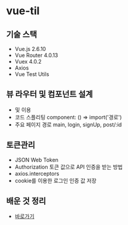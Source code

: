 # vue-til

## 기술 스택
- Vue.js 2.6.10
- Vue Router 4.0.13
- Vuex 4.0.2
- Axios
- Vue Test Utils

## 뷰 라우터 및 컴포넌트 설계
- <router-link> 및 <router-view> 이용
- 코드 스플리팅 component: () => import('경로')
- 주요 페이지 경로 main, login, signUp, post/:id

## 토큰관리
- JSON Web Token
- Authorization 토큰 값으로 API 인증을 받는 방법
- axios.interceptors
- cookie를 이용한 로그인 인증 값 저장

## 배운 것 정리
- [바로가기](https://taenam.notion.site/vue-til-blog-de08ddb8e61b41849c53d9a2946fb58a)
